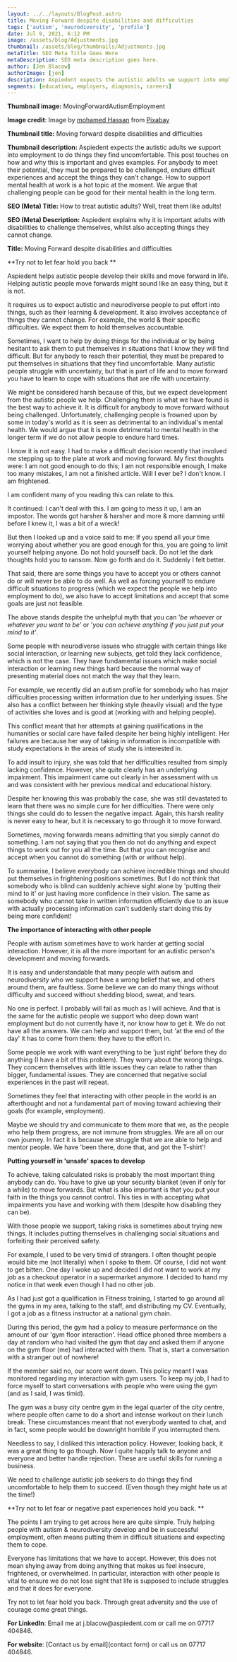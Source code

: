 ```yaml
---
layout: ../../layouts/BlogPost.astro
title: Moving Forward despite disabilities and difficulties
tags: ['autism', 'neurodiversity', 'profile']
date: Jul 9, 2021, 6:12 PM
image: /assets/blog/Adjustments.jpg
thumbnail: /assets/blog/thumbnails/Adjustments.jpg
metaTitle: SEO Meta Title Goes Here
metaDescription: SEO meta description goes here.
author: [Jen Blacow]
authorImage: [jen]
description: Aspiedent expects the autistic adults we support into employment to do things they find uncomfortable. This post touches on how and why this is important and gives examples. For anybody to meet their potential, they must be prepared to be challenged, endure difficult experiences and accept the things they can’t change. How to support mental health at work is a hot topic at the moment. We argue that challenging people can be good for their mental health in the long term.
segments: [education, employers, diagnosis, careers]
---
```

**Thumbnail image:** MovingForwardAutismEmployment

**Image credit**: Image by [mohamed
Hassan](https://pixabay.com/users/mohamed_hassan-5229782/?utm_source=link-attribution&utm_medium=referral&utm_campaign=image&utm_content=2488210) from [Pixabay](https://pixabay.com/?utm_source=link-attribution&utm_medium=referral&utm_campaign=image&utm_content=2488210)

**Thumbnail title:** Moving forward despite disabilities and
difficulties

**Thumbnail description:** Aspiedent expects the autistic adults we
support into employment to do things they find uncomfortable. This post
touches on how and why this is important and gives examples. For anybody
to meet their potential, they must be prepared to be challenged, endure
difficult experiences and accept the things they can't change. How to
support mental health at work is a hot topic at the moment. We argue
that challenging people can be good for their mental health in the long
term.

**SEO (Meta) Title:** How to treat autistic adults? Well, treat them
like adults!

**SEO (Meta) Description:** Aspiedent explains why it is important
adults with disabilities to challenge themselves, whilst also accepting
things they cannot change.

**Title:** Moving Forward despite disabilities and difficulties

**Try not to let fear hold you back **

Aspiedent helps autistic people develop their skills and move forward in
life. Helping autistic people move forwards might sound like an easy
thing, but it is not.

It requires us to expect autistic and neurodiverse people to put effort
into things, such as their learning & development. It also involves
acceptance of things they cannot change. For example, the world & their
specific difficulties. We expect them to hold themselves accountable.

Sometimes, I want to help by doing things for the individual or by being
hesitant to ask them to put themselves in situations that I know they
will find difficult. But for anybody to reach their potential, they must
be prepared to put themselves in situations that they find
uncomfortable. Many autistic people struggle with uncertainty, but that
is part of life and to move forward you have to learn to cope with
situations that are rife with uncertainty.

We might be considered harsh because of this, but we expect development
from the autistic people we help. Challenging them is what we have found
is the best way to achieve it. It is difficult for anybody to move
forward without being challenged. Unfortunately, challenging people is
frowned upon by some in today's world as it is seen as detrimental to an
individual's mental health. We would argue that it is more detrimental
to mental health in the longer term if we do not allow people to endure
hard times.

I know it is not easy. I had to make a difficult decision recently that
involved me stepping up to the plate at work and moving forward. My
first thoughts were: I am not good enough to do this; I am not
responsible enough, I make too many mistakes, I am not a finished
article. Will I ever be? I don't know. I am frightened.

I am confident many of you reading this can relate to this.

It continued: I can't deal with this. I am going to mess it up, I am an
impostor. The words got harsher & harsher and more & more damning until
before I knew it, I was a bit of a wreck!

But then I looked up and a voice said to me: If you spend all your time
worrying about whether you are good enough for this, you are going to
limit yourself helping anyone. Do not hold yourself back. Do not let the
dark thoughts hold you to ransom. Now go forth and do it. Suddenly I
felt better.

That said, there are some things you have to accept you or others cannot
do or will never be able to do well. As well as forcing yourself to
endure difficult situations to progress (which we expect the people we
help into employment to do), we also have to accept limitations and
accept that some goals are just not feasible.

The above stands despite the unhelpful myth that you can '*be whoever or
whatever you want to be'* or '*you can achieve anything if you just put
your mind to it'*.

Some people with neurodiverse issues who struggle with certain things
like social interaction, or learning new subjects, get told they lack
confidence, which is not the case. They have fundamental issues which
make social interaction or learning new things hard because the normal
way of presenting material does not match the way that they learn.

For example, we recently did an autism profile for somebody who has
major difficulties processing written information due to her underlying
issues. She also has a conflict between her thinking style (heavily
visual) and the type of activities she loves and is good at (working
with and helping people).

This conflict meant that her attempts at gaining qualifications in the
humanities or social care have failed despite her being highly
intelligent. Her failures are because her way of taking in information
is incompatible with study expectations in the areas of study she is
interested in.

To add insult to injury, she was told that her difficulties resulted
from simply lacking confidence. However, she quite clearly has an
underlying impairment. This impairment came out clearly in her
assessment with us and was consistent with her previous medical and
educational history.

Despite her knowing this was probably the case, she was still devastated
to learn that there was no simple cure for her difficulties. There were
only things she could do to lessen the negative impact. Again, this
harsh reality is never easy to hear, but it is necessary to go through
it to move forward.

Sometimes, moving forwards means admitting that you simply cannot do
something. I am not saying that you then do not do anything and expect
things to work out for you all the time. But that you can recognise and
accept when you cannot do something (with or without help).

To summarise, I believe everybody can achieve incredible things and
should put themselves in frightening positions sometimes. But I do not
think that somebody who is blind can suddenly achieve sight alone by
'putting their mind to it' or just having more confidence in their
vision. The same as somebody who cannot take in written information
efficiently due to an issue with actually processing information can't
suddenly start doing this by being more confident!

**The importance of interacting with other people**

People with autism sometimes have to work harder at getting social
interaction. However, it is all the more important for an autistic
person's development and moving forwards.

It is easy and understandable that many people with autism and
neurodiversity who we support have a wrong belief that we, and others
around them, are faultless. Some believe we can do many things without
difficulty and succeed without shedding blood, sweat, and tears.

No one is perfect. I probably will fail as much as I will achieve. And
that is the same for the autistic people we support who deep down want
employment but do not currently have it, nor know how to get it. We do
not have all the answers. We can help and support them, but 'at the end
of the day' it has to come from them: they have to the effort in.

Some people we work with want everything to be 'just right' before they
do anything (I have a bit of this problem). They worry about the wrong
things. They concern themselves with little issues they can relate to
rather than bigger, fundamental issues. They are concerned that negative
social experiences in the past will repeat.

Sometimes they feel that interacting with other people in the world is
an afterthought and not a fundamental part of moving toward achieving
their goals (for example, employment).

Maybe we should try and communicate to them more that we, as the people
who help them progress, are not immune from struggles. We are all on our
own journey. In fact it is because we struggle that we are able to help
and mentor people. We have 'been there, done that, and got the T-shirt'!

**Putting yourself in 'unsafe' spaces to develop**

To achieve, taking calculated risks is probably the most important thing
anybody can do. You have to give up your security blanket (even if only
for a while) to move forwards. But what is also important is that you
put your faith in the things you cannot control. This ties in with
accepting what impairments you have and working with them (despite how
disabling they can be).

With those people we support, taking risks is sometimes about trying new
things. It includes putting themselves in challenging social situations
and forfeiting their perceived safety.

For example, I used to be very timid of strangers. I often thought
people would bite me (not literally) when I spoke to them. Of course, I
did not want to get bitten. One day I woke up and decided I did not want
to work at my job as a checkout operator in a supermarket anymore. I
decided to hand my notice in that week even though I had no other job.

As I had just got a qualification in Fitness training, I started to go
around all the gyms in my area, talking to the staff, and distributing
my CV. Eventually, I got a job as a fitness instructor at a national gym
chain.

During this period, the gym had a policy to measure performance on the
amount of our 'gym floor interaction'. Head office phoned three members
a day at random who had visited the gym that day and asked them if
anyone on the gym floor (me) had interacted with them. That is, start a
conversation with a stranger out of nowhere!

If the member said no, our score went down. This policy meant I was
monitored regarding my interaction with gym users. To keep my job, I had
to force myself to start conversations with people who were using the
gym (and as I said, I was timid).

The gym was a busy city centre gym in the legal quarter of the city
centre, where people often came to do a short and intense workout on
their lunch break. These circumstances meant that not everybody wanted
to chat, and in fact, some people would be downright horrible if you
interrupted them.

Needless to say, I disliked this interaction policy. However, looking
back, it was a great thing to go though. Now I quite happily talk to
anyone and everyone and better handle rejection. These are useful skills
for running a business.

We need to challenge autistic job seekers to do things they find
uncomfortable to help them to succeed. (Even though they might hate us
at the time!)

**Try not to let fear or negative past experiences hold you back. **

The points I am trying to get across here are quite simple. Truly
helping people with autism & neurodiversity develop and be in successful
employment, often means putting them in difficult situations and
expecting them to cope.

Everyone has limitations that we have to accept. However, this does not
mean shying away from doing anything that makes us feel insecure,
frightened, or overwhelmed. In particular, interaction with other people
is vital to ensure we do not lose sight that life is supposed to include
struggles and that it does for everyone.

Try not to let fear hold you back. Through great adversity and the use
of courage come great things.

**For LinkedIn**: Email me at j.blacow\@aspiedent.com or call me on
07717 404846.

**For website**: [Contact us by email](contact form)
or call us on 07717 404846.
